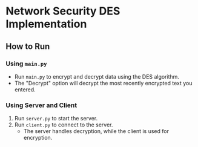 # Network Security DES Implementation

## How to Run

### Using `main.py`
- Run `main.py` to encrypt and decrypt data using the DES algorithm.
- The "Decrypt" option will decrypt the most recently encrypted text you entered.

### Using Server and Client
1. Run `server.py` to start the server.
2. Run `client.py` to connect to the server.
   - The server handles decryption, while the client is used for encryption.
